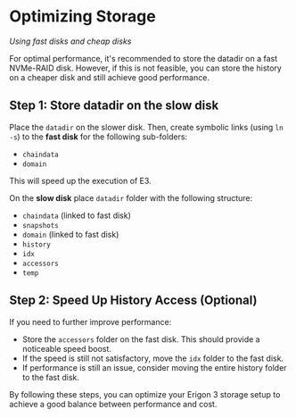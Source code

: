 # Optimizing Storage
*Using fast disks and cheap disks*

For optimal performance, it's recommended to store the datadir on a fast NVMe-RAID disk. However, if this is not feasible, you can store the history on a cheaper disk and still achieve good performance.

## Step 1: Store datadir on the slow disk

Place the `datadir` on the slower disk. Then, create symbolic links (using `ln -s`) to the **fast disk** for the following sub-folders:

- `chaindata`
- `domain`

This will speed up the execution of E3.

On the **slow disk** place `datadir` folder with the following structure:
 - `chaindata` (linked to fast disk)
 - `snapshots`
 - `domain` (linked to fast disk)
 - `history`
 - `idx`
 - `accessors`
 - `temp`


## Step 2: Speed Up History Access (Optional)

If you need to further improve performance:

- Store the `accessors` folder on the fast disk. This should provide a noticeable speed boost.
- If the speed is still not satisfactory, move the `idx` folder to the fast disk.
- If performance is still an issue, consider moving the entire history folder to the fast disk.

By following these steps, you can optimize your Erigon 3 storage setup to achieve a good balance between performance and cost.